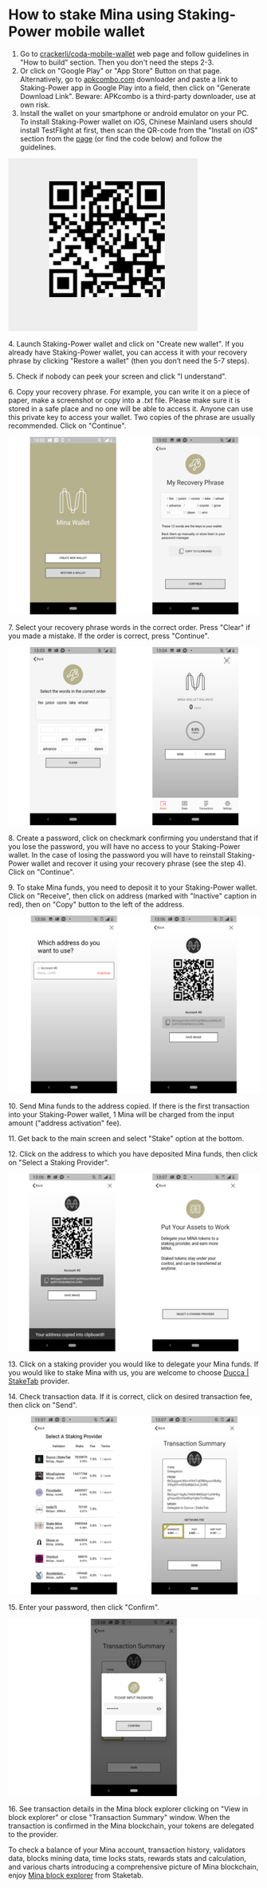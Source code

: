 # How to stake Mina using Staking-Power mobile wallet



1. Go to [crackerli/coda-mobile-wallet](http://github.com/crackerli/coda-mobile-wallet) web page and follow guidelines in "How to build” section. Then you don't need the steps 2-3.
2. Or click on "Google Play" or "App Store" Button on that page. Alternatively, go to [apkcombo.com](http://apkcombo.com/) downloader and paste a link to Staking-Power app in Google Play into a field, then click on "Generate Download Link". Beware: APKcombo is a third-party downloader, use at own risk.
3. Install the wallet on your smartphone or android emulator on your PC.\
   To install Staking-Power wallet on iOS, Chinese Mainland users should install TestFlight at first, then scan the QR-code from the "Install on iOS" section from the [page](https://github.com/crackerli/coda-mobile-wallet]) (or find the code below) and follow the guidelines.

![](../../../../.gitbook/assets/staking-1.png)

4\. Launch Staking-Power wallet and click on "Create new wallet". If you already have Staking-Power wallet, you can access it with your recovery phrase by clicking "Restore a wallet" (then you don’t need the 5-7 steps).

5\. Check if nobody can peek your screen and click "I understand".

6\. Copy your recovery phrase. For example, you can write it on a piece of paper, make a screenshot or copy into a _.txt_ file. Please make sure it is stored in a safe place and no one will be able to access it. Anyone can use this private key to access your wallet. Two copies of the phrase are usually recommended. Click on "Continue".

![](../../../../.gitbook/assets/staking-2.png)

7\. Select your recovery phrase words in the correct order. Press "Clear" if you made a mistake. If the order is correct, press "Continue".

![](../../../../.gitbook/assets/staking-3.png)

8\. Create a password, click on checkmark confirming you understand that if you lose the password, you will have no access to your Staking-Power wallet. In the case of losing the password you will have to reinstall Staking-Power wallet and recover it using your recovery phrase (see the step 4). Click on "Continue".

9\. To stake Mina funds, you need to deposit it to your Staking-Power wallet. Click on "Receive", then click on address (marked with "Inactive" caption in red), then on "Copy" button to the left of the address.

![](../../../../.gitbook/assets/staking-4.png)

10\. Send Mina funds to the address copied. If there is the first transaction into your Staking-Power wallet, 1 Mina will be charged from the input amount ("address activation" fee).

11\. Get back to the main screen and select "Stake" option at the bottom.

12\. Click on the address to which you have deposited Mina funds, then click on "Select a Staking Provider".

![](../../../../.gitbook/assets/staking-5.png)

13\. Click on a staking provider you would like to delegate your Mina funds. If you would like to stake Mina with us, you are welcome to choose [Ducca | StakeTab](http://staketab.com/) provider.

14\. Check transaction data. If it is correct, click on desired transaction fee, then click on "Send".

![](../../../../.gitbook/assets/staking-6.png)

15\. Enter your password, then click "Confirm".

![](../../../../.gitbook/assets/staking-7.png)

16\. See transaction details in the Mina block explorer clicking on "View in block explorer" or close "Transaction Summary" window. When the transaction is confirmed in the Mina blockchain, your tokens are delegated to the provider.

To check a balance of your Mina account, transaction history, validators data, blocks mining data, time locks stats, rewards stats and calculation, and various charts introducing a comprehensive picture of Mina blockchain, enjoy [Mina block explorer](https://mina.staketab.com/) from Staketab.
